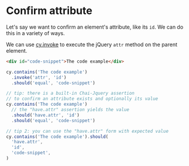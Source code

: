 # Confirm attribute

Let's say we want to confirm an element's attribute, like its `id`. We can do this in a variety of ways.

<!-- fiddle invoke jQuery attr method -->

We can use [cy.invoke](https://on.cypress.io/invoke) to execute the jQuery `attr` method on the parent element.

```html
<div id="code-snippet">The code example</div>
```

```js
cy.contains('The code example')
  .invoke('attr', 'id')
  .should('equal', 'code-snippet')

// tip: there is a built-in Chai-Jquery assertion
// to confirm an attribute exists and optionally its value
cy.contains('The code example')
  // the "have.attr" assertion yields the value
  .should('have.attr', 'id')
  .should('equal', 'code-snippet')

// tip 2: you can use the "have.attr" form with expected value
cy.contains('The code example').should(
  'have.attr',
  'id',
  'code-snippet',
)
```

<!-- fiddle-end -->
